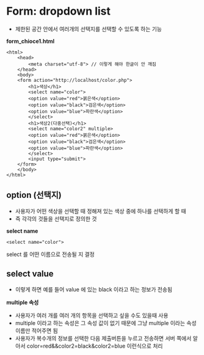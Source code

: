 Form: dropdown list
===
- 제한된 공간 안에서 여러개의 선택지를 선택할 수 있도록 하는 기능 

**form_chioce1.html**
```
<html>
    <head>
        <meta charset="utf-8"> // 이렇게 해야 한글이 안 깨짐
    </head>
    <body>
    <form action="http://localhost/color.php">
        <h1>색상</h1>
        <select name="color">
        <option value="red">붉은색</option>
        <option value="black">검은색</option>
        <option value="blue">파란색</option>
        </select>
        <h1>색상2(다중선택)</h1>
        <select name="color2" multiple>
        <option value="red">붉은색</option>
        <option value="black">검은색</option>
        <option value="blue">파란색</option>
        </select>
        <input type="submit"> 
    </form>
    </body>
</html>
```

option (선택지)
---
- 사용자가 어떤 색상을 선택할 때 정해져 있는 색상 중에 하나를 선택하게 할 때
- 즉 각각의 것들을 선택지로 정의한 것

**select name**
```
<select name="color">
```
select 를 어떤 이름으로 전송될 지 결정

**select value**
---
- 이렇게 하면 예를 들어 value 에 있는 black 이라고 하는 정보가 전송됨

**multiple 속성**
- 사용자가 여러 개를 여러 개의 항목을 선택하고 싶을 수도 있을때 사용
- multiple 이라고 하는 속성은 그 속성 값이 없기 때문에 그냥 multiple 이라는 속성 이름만 적어주면 됨
- 사용자가 복수개의 정보를 선택한 다음 제출버튼을 누르고 전송하면 서버 쪽에서 알아서 color=red&&color2=black&color2=blue 이런식으로 처리

